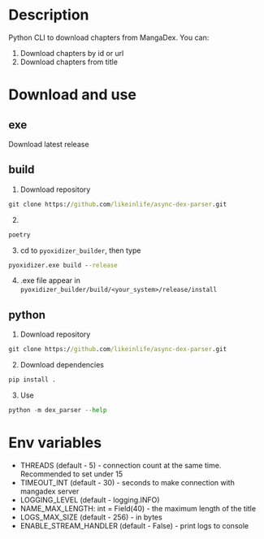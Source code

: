 # Description

Python CLI to download chapters from MangaDex.
You can:
1. Download chapters by id or url
2. Download chapters from title

# Download and use

## exe
Download latest release

## build
1. Download repository
```cmd
git clone https://github.com/likeinlife/async-dex-parser.git
```
2. 
```cmd
poetry 
```
3. cd to `pyoxidizer_builder`, then type
```cmd
pyoxidizer.exe build --release
```
4. .exe file appear in `pyoxidizer_builder/build/<your_system>/release/install`

## python
1. Download repository
```cmd
git clone https://github.com/likeinlife/async-dex-parser.git
```
2. Download dependencies
```cmd
pip install .
```
3. Use
```python
python -m dex_parser --help
```

# Env variables
- THREADS (default - 5) - connection count at the same time. Recommended to set under 15
- TIMEOUT_INT (default - 30) - seconds to make connection with mangadex server
- LOGGING_LEVEL (default - logging.INFO)
-	NAME_MAX_LENGTH: int = Field(40) - the maximum length of the title
-	LOGS_MAX_SIZE (default - 256) - in bytes
-	ENABLE_STREAM_HANDLER (default - False) - print logs to console
